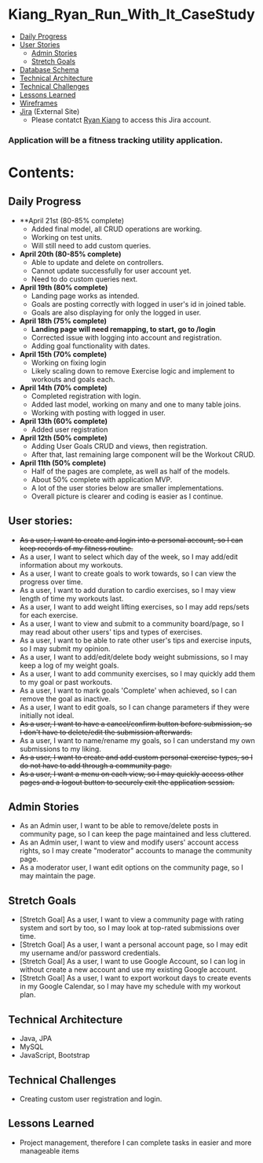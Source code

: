 # Kiang_Ryan_Run_With_It_CaseStudy

- [Daily Progress](#Daily-Progress)
- [User Stories](#User-Stories)
  - [Admin Stories](#Admin-Stories)
  - [Stretch Goals](#Stretch-Goals)
- [Database Schema](References/dbschema.png)
- [Technical Architecture](References/technical_architecture.png)
- [Technical Challenges](#Technical-Challeneges)
- [Lessons Learned](#Lessons-Learned)
- [Wireframes](References/Kiang_Ryan_Wireframe.pdf)
- [Jira](https://rkiang.atlassian.net/jira/software/projects/RUN/boards/1) (External Site)
  - Please contatct [Ryan Kiang](mailto:ryanlkiang@gmail.com) to access this Jira account.

### Application will be a fitness tracking utility application.

# Contents:
## Daily Progress
- **April 21st (80-85% complete)
  - Added final model, all CRUD operations are working.
  - Working on test units.
  - Will still need to add custom queries.
- **April 20th (80-85% complete)**
  - Able to update and delete on controllers.
  - Cannot update successfully for user account yet.
  - Need to do custom queries next.
- **April 19th (80% complete)**
  - Landing page works as intended.
  - Goals are posting correctly with logged in user's id in joined table.
  - Goals are also displaying for only the logged in user.
- **April 18th (75% complete)**
  - **Landing page will need remapping, to start, go to /login** 
  - Corrected issue with logging into account and registration.
  - Adding goal functionality with dates.
- **April 15th (70% complete)**
  - Working on fixing login
  - Likely scaling down to remove Exercise logic and implement to workouts and goals each.
- **April 14th (70% complete)**
  - Completed registration with login.
  - Added last model, working on many and one to many table joins.
  - Working with posting with logged in user.
- **April 13th (60% complete)**
  - Added user registration
- **April 12th (50% complete)** 
  - Adding User Goals CRUD and views, then registration.
  - After that, last remaining large component will be the Workout CRUD.
- **April 11th (50% complete)**
  - Half of the pages are complete, as well as half of the models. 
  - About 50% complete with application MVP. 
  - A lot of the user stories below are smaller implementations.
  - Overall picture is clearer and coding is easier as I continue.

## User stories:
- <strike>As a user, I want to create and login into a personal account, so I can keep records of my fitness routine.</strike>
- As a user, I want to select which day of the week, so I may add/edit information about my workouts.
- As a user, I want to create goals to work towards, so I can view the progress over time.
- As a user, I want to add duration to cardio exercises, so I may view length of time my workouts last.
- As a user, I want to add weight lifting exercises, so I may add reps/sets for each exercise.
- As a user, I want to view and submit to a community board/page, so I may read about other users' tips and types of exercises.
- As a user, I want to be able to rate other user's tips and exercise inputs, so I may submit my opinion. 
- As a user, I want to add/edit/delete body weight submissions, so I may keep a log of my weight goals.
- As a user, I want to add community exercises, so I may quickly add them to my goal or past workouts.
- As a user, I want to mark goals 'Complete' when achieved, so I can remove the goal as inactive.
- As a user, I want to edit goals, so I can change parameters if they were initially not ideal.
- <strike>As a user, I want to have a cancel/confirm button before submission, so I don't have to delete/edit the submission afterwards.</strike>
- As a user, I want to name/rename my goals, so I can understand my own submissions to my liking.
- <strike>As a user, I want to create and add custom personal exercise types, so I do not have to add through a community page.</strike>
- <strike>As a user, I want a menu on each view, so I may quickly access other pages and a logout button to securely exit the application session.</strike>

## Admin Stories
- As an Admin user, I want to be able to remove/delete posts in community page, so I can keep the page maintained and less cluttered.
- As an Admin user, I want to view and modify users' account access rights, so I may create "moderator" accounts to manage the community page.
- As a moderator user, I want edit options on the community page, so I may maintain the page.

## Stretch Goals
- [Stretch Goal] As a user, I want to view a community page with rating system and sort by too, so I may look at top-rated submissions over time.
- [Stretch Goal] As a user, I want a personal account page, so I may edit my username and/or password credentials.
- [Stretch Goal] As a user, I want to use Google Account, so I can log in without create a new account and use my existing Google account.
- [Stretch Goal] As a user, I want to export workout days to create events in my Google Calendar, so I may have my schedule with my workout plan.

## Technical Architecture
- Java, JPA
- MySQL
- JavaScript, Bootstrap

## Technical Challenges
- Creating custom user registration and login.

## Lessons Learned
- Project management, therefore I can complete tasks in easier and more manageable items